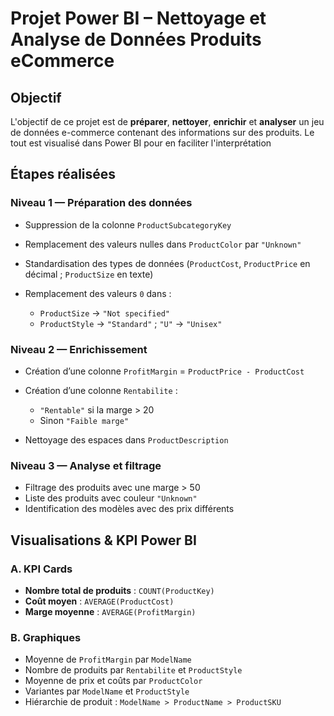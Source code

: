 #  Projet Power BI – Nettoyage et Analyse de Données Produits eCommerce

## Objectif

L'objectif de ce projet est de **préparer**, **nettoyer**, **enrichir** et **analyser** un jeu de données e-commerce contenant des informations sur des produits. Le tout est visualisé dans Power BI pour en faciliter l'interprétation

## Étapes réalisées

### Niveau 1 — Préparation des données

* Suppression de la colonne `ProductSubcategoryKey`
* Remplacement des valeurs nulles dans `ProductColor` par `"Unknown"`
* Standardisation des types de données (`ProductCost`, `ProductPrice` en décimal ; `ProductSize` en texte)
* Remplacement des valeurs `0` dans :

  * `ProductSize` → `"Not specified"`
  * `ProductStyle` → `"Standard"` ; `"U"` → `"Unisex"`

### Niveau 2 — Enrichissement

* Création d’une colonne `ProfitMargin` = `ProductPrice - ProductCost`
* Création d’une colonne `Rentabilite` :

  * `"Rentable"` si la marge > 20
  * Sinon `"Faible marge"`
* Nettoyage des espaces dans `ProductDescription`

### Niveau 3 — Analyse et filtrage

* Filtrage des produits avec une marge > 50
* Liste des produits avec couleur `"Unknown"`
* Identification des modèles avec des prix différents

## Visualisations & KPI Power BI

### A. KPI Cards

* **Nombre total de produits** : `COUNT(ProductKey)`
* **Coût moyen** : `AVERAGE(ProductCost)`
* **Marge moyenne** : `AVERAGE(ProfitMargin)`

### B. Graphiques

* Moyenne de `ProfitMargin` par `ModelName`
* Nombre de produits par `Rentabilite` et `ProductStyle`
* Moyenne de prix et coûts par `ProductColor`
* Variantes par `ModelName` et `ProductStyle`
* Hiérarchie de produit : `ModelName > ProductName > ProductSKU`

